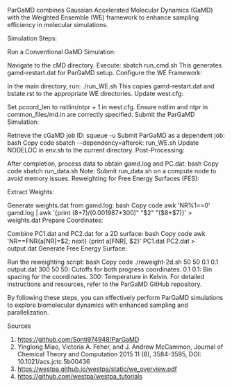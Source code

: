 ParGaMD combines Gaussian Accelerated Molecular Dynamics (GaMD) with the Weighted Ensemble (WE) framework to enhance sampling efficiency in molecular simulations.

Simulation Steps:

Run a Conventional GaMD Simulation:

Navigate to the cMD directory.
Execute: sbatch run_cmd.sh
This generates gamd-restart.dat for ParGaMD setup.
Configure the WE Framework:

In the main directory, run: ./run_WE.sh
This copies gamd-restart.dat and bstate.rst to the appropriate WE directories.
Update west.cfg:

Set pcoord_len to nstlim/ntpr + 1 in west.cfg.
Ensure nstlim and ntpr in common_files/md.in are correctly specified.
Submit the ParGaMD Simulation:

Retrieve the cGaMD job ID: squeue -u <username>
Submit ParGaMD as a dependent job:
bash
Copy code
sbatch --dependency=afterok:<jobid> run_WE.sh
Update NODELOC in env.sh to the current directory.
Post-Processing:

After completion, process data to obtain gamd.log and PC.dat:
bash
Copy code
sbatch run_data.sh
Note: Submit run_data.sh on a compute node to avoid memory issues.
Reweighting for Free Energy Surfaces (FES):

Extract Weights:

Generate weights.dat from gamd.log:
bash
Copy code
awk 'NR%1==0' gamd.log | awk '{print ($8+$7)/(0.001987*300)" "$2" "($8+$7)}' > weights.dat
Prepare Coordinates:

Combine PC1.dat and PC2.dat for a 2D surface:
bash
Copy code
awk 'NR==FNR{a[NR]=$2; next} {print a[FNR], $2}' PC1.dat PC2.dat > output.dat
Generate Free Energy Surface:

Run the reweighting script:
bash
Copy code
./reweight-2d.sh 50 50 0.1 0.1 output.dat 300
50 50: Cutoffs for both progress coordinates.
0.1 0.1: Bin spacing for the coordinates.
300: Temperature in Kelvin.
For detailed instructions and resources, refer to the ParGaMD GitHub repository.

By following these steps, you can effectively perform ParGaMD simulations to explore biomolecular dynamics with enhanced sampling and parallelization.


Sources 

1. https://github.com/Sonti974948/ParGaMD
2. Yinglong Miao, Victoria A. Feher, and J. Andrew McCammon, Journal of Chemical Theory and Computation 2015 11 (8), 3584-3595, DOI: 10.1021/acs.jctc.5b00436
3. https://westpa.github.io/westpa/static/we_overview.pdf
4. https://github.com/westpa/westpa_tutorials
